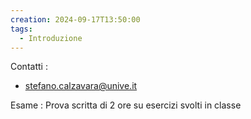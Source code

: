 ```yaml
---
creation: 2024-09-17T13:50:00
tags:
  - Introduzione
---
```

Contatti : 
+ [stefano.calzavara@unive.it](mailto:stefano.calzavara@unive.it)

Esame : 
	Prova scritta di 2 ore su esercizi svolti in classe 